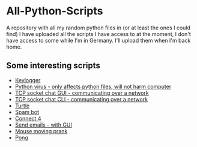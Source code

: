 # All-Python-Scripts
A repository with all my random python files in (or at least the ones I could find)
I have uploaded all the scripts I have access to at the moment, I don't have access to some while I'm in Germany. I'll upload them when I'm back home.

## Some interesting scripts
- [Keylogger](https://github.com/James46113/All-Python-Scripts/blob/main/scripts-from-onedrive/Projects/keylogger.py)
- [Python virus - only affects python files, will not harm computer](https://github.com/James46113/All-Python-Scripts/tree/main/scripts-from-onedrive/Virus/Virus)
- [TCP socket chat GUI - communicating over a network](https://github.com/James46113/All-Python-Scripts/tree/main/scripts-from-onedrive/Projects/Gui%20Chat)
- [TCP socket chat CLI - communicating over a network](https://github.com/James46113/All-Python-Scripts/tree/main/scripts-from-onedrive/Projects/TCP%20chat)
- [Turtle](https://github.com/James46113/All-Python-Scripts/tree/main/scripts-from-onedrive/Projects/Turtle)
- [Spam bot](https://github.com/James46113/All-Python-Scripts/blob/main/scripts-from-onedrive/Projects/Spam%20Bot.py)
- [Connect 4](https://github.com/James46113/All-Python-Scripts/blob/main/scripts-from-onedrive/Projects/connect_4.py)
- [Send emails - with GUI](https://github.com/James46113/All-Python-Scripts/blob/main/scripts-from-onedrive/Projects/email%20tkitner.pyw)
- [Mouse moving prank](https://github.com/James46113/All-Python-Scripts/blob/main/scripts-from-onedrive/Projects/prank.py)
- [Pong](https://github.com/James46113/All-Python-Scripts/blob/main/scripts-from-onedrive/Projects/pong_no_window.pyw)
